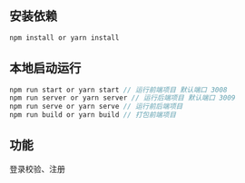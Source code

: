 ## 安装依赖

```javascript
npm install or yarn install
```

## 本地启动运行

```javascript
npm run start or yarn start // 运行前端项目 默认端口 3008
npm run server or yarn server // 运行后端项目 默认端口 3009
npm run serve or yarn serve // 运行前后端项目
npm run build or yarn build // 打包前端项目
```

## 功能

登录校验、注册
